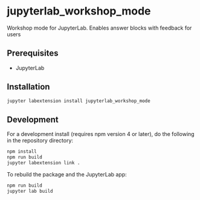 # jupyterlab_workshop_mode

Workshop mode for JupyterLab. Enables answer blocks with feedback for users


## Prerequisites

* JupyterLab

## Installation

```bash
jupyter labextension install jupyterlab_workshop_mode
```

## Development

For a development install (requires npm version 4 or later), do the following in the repository directory:

```bash
npm install
npm run build
jupyter labextension link .
```

To rebuild the package and the JupyterLab app:

```bash
npm run build
jupyter lab build
```

